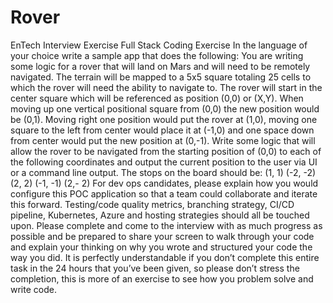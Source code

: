 # Rover
EnTech Interview Exercise
Full Stack Coding Exercise
In the language of your choice write a sample app that does the following:
You are writing some logic for a rover that will land on Mars and will need to be remotely navigated. The terrain will be mapped to a 5x5 square totaling 25 cells to which the rover will need the ability to navigate to.
The rover will start in the center square which will be referenced as position (0,0) or (X,Y). When moving up one vertical positional square from (0,0) the new position would be (0,1). Moving right one position would put the rover at (1,0), moving one square to the left from center would place it at (-1,0) and one space down from center would put the new position at (0,-1).
Write some logic that will allow the rover to be navigated from the starting position of (0,0) to each of the following coordinates and output the current position to the user via UI or a command line output.
The stops on the board should be:
(1, 1)
(-2, -2)
(2, 2)
(-1, -1)
(2,- 2)
For dev ops candidates, please explain how you would configure this POC application so that a team could collaborate and iterate this forward. Testing/code quality metrics, branching strategy, CI/CD pipeline, Kubernetes, Azure and hosting strategies should all be touched upon.
Please complete and come to the interview with as much progress as possible and be prepared to share your screen to walk through your code and explain your thinking on why you wrote and structured your code the way you did. It is perfectly understandable if you don’t complete this entire task in the 24 hours that you’ve been given, so please don’t stress the completion, this is more of an exercise to see how you problem solve and write code.
